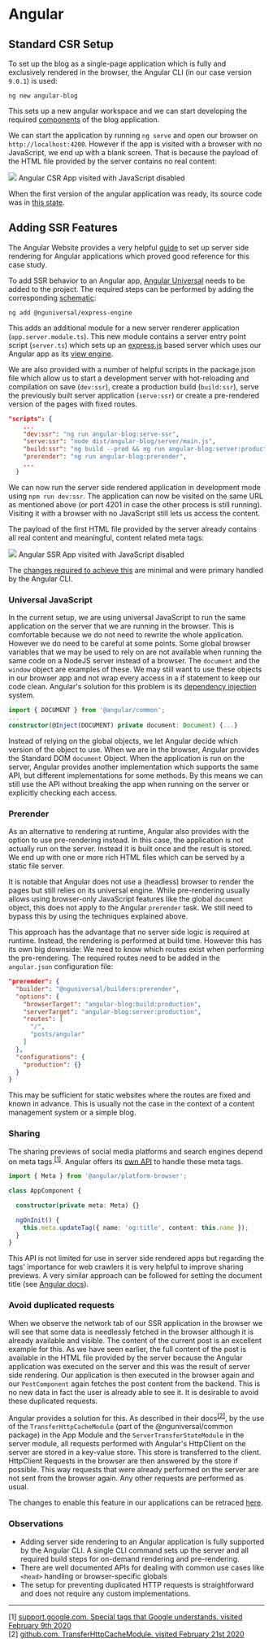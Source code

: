 # Angular

## Standard CSR Setup

To set up the blog as a single-page application which is fully and exclusively rendered in the browser, the Angular CLI (in our case version `9.0.1`) is used:

```shell
ng new angular-blog
```

This sets up a new angular workspace and we can start developing the required [components](./case-study#frontend) of the blog application.
 
We can start the application by running `ng serve` and open our browser on `http://localhost:4200`.
However if the app is visited with a browser with no JavaScript, we end up with a blank screen.
That is because the payload of the HTML file provided by the server contains no real content:

<p class="image">
<img src="./angular-csr-no-js.png"/>
Angular CSR App visited with JavaScript disabled 
</p>

When the first version of the angular application was ready, its source code was in [this state](https://github.com/glutengo/rendering-strategies/tree/fedb5690a7df18c1861cd41f0c00132dbd803d51/angular-blog).

## Adding SSR Features

The Angular Website provides a very helpful [guide](https://angular.io/guide/universal) to set up server side rendering for Angular applications which proved good reference for this case study.

To add SSR behavior to an Angular app, [Angular Universal](https://github.com/angular/universal) needs to be added to the project. 
The required steps can be performed by adding the corresponding [schematic](https://angular.io/guide/schematics):

```shell
ng add @nguniversal/express-engine
```

This adds an additional module for a new server renderer application (`app.server.module.ts`). 
This new module contains a server entry point script (`server.ts`) which sets up an [express.js](https://expressjs.com/) based server which uses our Angular app as its [view engine](https://expressjs.com/en/guide/using-template-engines.html).

We are also provided with a number of helpful scripts in the package.json file which allow us to start a development server with hot-reloading and compilation on save (`dev:ssr`), create a production build (`build:ssr`), serve the previously built server application (`serve:ssr`) or create a pre-rendered version of the pages with fixed routes.   

```json
"scripts": {
    ...
    "dev:ssr": "ng run angular-blog:serve-ssr",
    "serve:ssr": "node dist/angular-blog/server/main.js",
    "build:ssr": "ng build --prod && ng run angular-blog:server:production",
    "prerender": "ng run angular-blog:prerender",
    ...
  }
```

We can now run the server side rendered application in development mode using `npm run dev:ssr`. 
The application can now be visited on the same URL as mentioned above (or port 4201 in case the other process is still running).
Visiting it with a browser with no JavaScript still lets us access the content.

The payload of the first HTML file provided by the server already contains all real content and meaningful, content related meta tags:

<p class="image">
<img src="./angular-ssr-no-js.png"/>
Angular SSR App visited with JavaScript disabled 
</p>

The [changes required to achieve this](https://github.com/glutengo/rendering-strategies/commit/e2075e741b3ba381c148287d07ae57a72fb7d07f) are minimal and were primary handled by the Angular CLI.

### Universal JavaScript

In the current setup, we are using universal JavaScript to run the same application on the server that we are running in the browser.
This is comfortable because we do not need to rewrite the whole application. However we do need to be careful at some points. 
Some global browser variables that we may be used to rely on are not available when running the same code on a NodeJS server instead of a browser.
The `document` and the `window` object are examples of these. 
We may still want to use these objects in our browser app and not wrap every access in a if statement to keep our code clean.
Angular's solution for this problem is its [dependency injection](https://angular.io/guide/dependency-injection) system.

```typescript
import { DOCUMENT } from '@angular/common';
...
constructor(@Inject(DOCUMENT) private document: Document) {...}
``` 

Instead of relying on the global objects, we let Angular decide which version of the object to use. 
When we are in the browser, Angular provides the Standard DOM `document` Object.
When the application is run on the server, Angular provides another implementation which supports the same API, but different implementations for some methods.
By this means we can still use the API without breaking the app when running on the server or explicitly checking each access.

### Prerender

As an alternative to rendering at runtime, Angular also provides with the option to use pre-rendering instead.
In this case, the application is not actually run on the server. 
Instead it is built once and the result is stored. 
We end up with one or more rich HTML files which can be served by a static file server.

It is notable that Angular does not use a (headless) browser to render the pages but still relies on its universal engine.
While pre-rendering usually allows using browser-only JavaScript features like the global `document` object, this does not apply to the Angular `prerender` task.
We still need to bypass this by using the techniques explained above.

This approach has the advantage that no server side logic is required at runtime. 
Instead, the rendering is performed at build time. 
However this has its own big downside: We need to know which routes exist when performing the pre-rendering.
The required routes need to be added in the `angular.json` configuration file:

```json
"prerender": {
  "builder": "@nguniversal/builders:prerender",
  "options": {
    "browserTarget": "angular-blog:build:production",
    "serverTarget": "angular-blog:server:production",
    "routes": [
      "/",
      "posts/angular"
    ]
  },
  "configurations": {
    "production": {}
  }
}
```

This may be sufficient for static websites where the routes are fixed and known in advance.
This is usually not the case in the context of a content management system or a simple blog.  

### Sharing

The sharing previews of social media platforms and search engines depend on meta tags.<sup>[[1]](#ref-1)</sup>. 
Angular offers its [own API](https://angular.io/api/platform-browser/Meta) to handle these meta tags.
 
```typescript
import { Meta } from '@angular/platform-browser';

class AppComponent { 

  constructor(private meta: Meta) {}

  ngOnInit() {
    this.meta.updateTag({ name: 'og:title', content: this.name });
  }
}

```

This API is not limited for use in server side rendered apps but regarding the tags' importance for web crawlers it is very helpful to improve sharing previews.
A very similar approach can be followed for setting the document title (see [Angular docs](https://angular.io/guide/set-document-title)).

### Avoid duplicated requests

When we observe the network tab of our SSR application in the browser we will see that some data is needlessly fetched in the browser although it is already available and visible.
The content of the current post is an excellent example for this. As we have seen earlier, the full content of the post is available in the HTML file provided by the server because the Angular application was executed on the server and this was the result of server side rendering.
Our application is then executed in the browser again and our `PostComponent` again fetches the post content from the backend. 
This is no new data in fact the user is already able to see it. 
It is desirable to avoid these duplicated requests.

Angular provides a solution for this. 
As described in their docs<sup>[[2]](#ref-2)</sup>, by the use of the `TransferHttpCacheModule` (part of the @nguniversal/common package) in the App Module and the `ServerTransferStateModule` in the server module, all requests performed with Angular's HttpClient on the server are stored in a key-value store.
This store is transferred to the client. 
HttpClient Requests in the browser are then answered by the store if possible.
This way requests that were already performed on the server are not sent from the browser again. 
Any other requests are performed as usual.

The changes to enable this feature in our applications can be retraced [here](https://github.com/glutengo/rendering-strategies/commit/a45d54472cfb72f5a3ea9b1abfc4bf9773372ea2).

### Observations

* Adding server side rendering to an Angular application is fully supported by the Angular CLI. 
A single CLI command sets up the server and all required build steps for on-demand rendering and pre-rendering.
* There are well documented APIs for dealing with common use cases like `<head>` handling or browser-specific globals
* The setup for preventing duplicated HTTP requests is straightforward and does not require any custom implementations.       

<hr/>

<a name="ref-1">[1]</a> [support.google.com. Special tags that Google understands. visited February 9th 2020](https://support.google.com/webmasters/answer/79812?hl=en)  
<a name="ref-2">[2]</a> [github.com. TransferHttpCacheModule. visited February 21st 2020](https://github.com/angular/universal/blob/master/docs/transfer-http.md)
